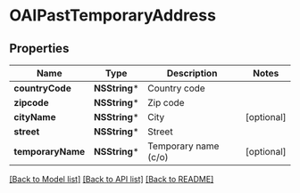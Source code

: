 # OAIPastTemporaryAddress

## Properties
Name | Type | Description | Notes
------------ | ------------- | ------------- | -------------
**countryCode** | **NSString*** | Country code | 
**zipcode** | **NSString*** | Zip code | 
**cityName** | **NSString*** | City | [optional] 
**street** | **NSString*** | Street | 
**temporaryName** | **NSString*** | Temporary name (c/o) | [optional] 

[[Back to Model list]](../README.md#documentation-for-models) [[Back to API list]](../README.md#documentation-for-api-endpoints) [[Back to README]](../README.md)


